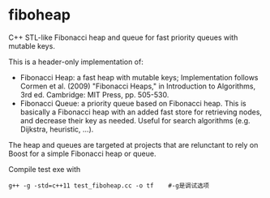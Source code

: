 fiboheap
========

C++ STL-like Fibonacci heap and queue for fast priority queues with mutable keys.

This is a header-only implementation of:
* Fibonacci Heap: a fast heap with mutable keys;
  Implementation follows Cormen et al. (2009) "Fibonacci Heaps," in Introduction to Algorithms, 3rd ed. Cambridge: MIT Press, pp. 505-530.
* Fibonacci Queue: a priority queue based on Fibonacci heap. This is basically a Fibonacci heap with an added fast store for retrieving nodes, and decrease their key as needed. Useful for search algorithms (e.g. Dijkstra, heuristic, ...).

The heap and queues are targeted at projects that are relunctant to rely on Boost for a simple Fibonacci heap or queue.

Compile test exe with
```
g++ -g -std=c++11 test_fiboheap.cc -o tf    #-g是调试选项
```
